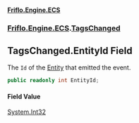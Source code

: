 #### [Friflo.Engine.ECS](index.md#'index')
### [Friflo.Engine.ECS](Friflo.Engine.ECS.md#'Friflo.Engine.ECS').[TagsChanged](TagsChanged.md#'Friflo.Engine.ECS.TagsChanged')

## TagsChanged.EntityId Field

The `Id` of the [Entity](TagsChanged.Entity.md#'Friflo.Engine.ECS.TagsChanged.Entity') that emitted the event.

```csharp
public readonly int EntityId;
```

#### Field Value
[System.Int32](https://docs.microsoft.com/en-us/dotnet/api/System.Int32#'System.Int32')